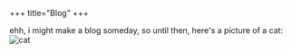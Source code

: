 +++
title="Blog"
+++

ehh, i might make a blog someday, so until then, here's a picture of a cat:
![cat](https://cataas.com/cat "Cat")
